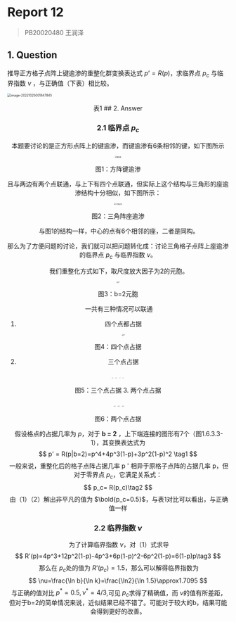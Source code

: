 # Report 12

> PB20020480 王润泽

## 1. Question

推导正方格子点阵上键逾渗的重整化群变换表达式 $p’ = R(p)$，求临界点 $p_c$ 与临界指数 $\nu$ ，与正确值（下表）相比较。

<img src="C:\Users\Lenovo\AppData\Roaming\Typora\typora-user-images\image-20221025001847845.png" alt="image-20221025001847845" style="zoom:50%;" />
<center><p>表1
## 2. Answer

### 2.1 临界点 $p_c$

​	本题要讨论的是正方形点阵上的键逾渗，而键逾渗有6条相邻的键，如下图所示

<img src="F:\MyDocuments\Physics\Compututation Physics\Homework\hw12\键逾渗.png" alt="键逾渗" style="zoom: 25%;" />

<center><p>图1：方阵键逾渗

​	且与两边有两个点联通，与上下有四个点联通，但实际上这个结构与三角形的座逾渗结构十分相似，如下图所示：

<img src="F:\MyDocuments\Physics\Compututation Physics\Homework\hw12\三角点阵.png" alt="三角点阵" style="zoom: 25%;" />

<center><p>图2：三角阵座逾渗

​	与图1的结构一样，中心的点有6个相邻的座，二者是同构。

​	那么为了方便问题的讨论，我们就可以把问题转化成：讨论三角格子点阵上座逾渗的临界点 $p_c$ 与临界指数 $\nu$。

​	我们重整化方式如下，取尺度放大因子为2的元胞。

<img src="F:\MyDocuments\Physics\Compututation Physics\Homework\hw12\4.png" alt="4" style="zoom:25%;" />
<center><p>图3：b=2元胞


​	一共有三种情况可以联通

1. 四个点都占据

   <img src="F:\MyDocuments\Physics\Compututation Physics\Homework\hw12\4.png" alt="4" style="zoom:25%;" />
<center><p>图4：四个点占据

2. 三个点占据

<center><half>
   <img src="F:\MyDocuments\Physics\Compututation Physics\Homework\hw12\3_1.png" alt="3_1" style="zoom:10%;" />
	<img src="F:\MyDocuments\Physics\Compututation Physics\Homework\hw12\3_2.png" alt="3_2" style="zoom:10%;" />
    <img src="F:\MyDocuments\Physics\Compututation Physics\Homework\hw12\3_3.png" alt="3_3" style="zoom:10%;" />
    <img src="F:\MyDocuments\Physics\Compututation Physics\Homework\hw12\3_4.png" alt="3_3" style="zoom:10%;" />


<center><p>图5：三个点占据
3. 两个点占据
<center><half>
​	<img src="F:\MyDocuments\Physics\Compututation Physics\Homework\hw12\2_1.png" alt="2_1" style="zoom:15%;" />
    <img src="F:\MyDocuments\Physics\Compututation Physics\Homework\hw12\2_2.png" alt="2_2" style="zoom:15%;" />
     <img src="F:\MyDocuments\Physics\Compututation Physics\Homework\hw12\2_3.png" alt="2_3" style="zoom:15%;" />
<center><p>图6：两个点占据


​	假设格点的占据几率为 $p$，对于 **b = 2** ，上下端连接的图形有7个（图1.6.3.3-1），其变换表达式为
$$
p' = R(p|b=2)=p^4+4p^3(1-p)+3p^2(1-p)^2 \tag1
$$
​	一般来说，重整化后的格子点阵占据几率 p ' 相异于原格子点阵的占据几率 p，但对于零界点 $p_c$，它满足关系式：
$$
p_c= R(p_c)\tag2
$$
​	由（1）（2）解出非平凡的值为 $\bold{p_c=0.5}$，与表1对比可以看出，与正确值一样

### 2.2 临界指数 $\nu$

​	为了计算临界指数 $\nu$，对（1）式求导
$$
R'(p)=4p^3+12p^2(1-p)-4p^3+6p(1-p)^2-6p^2(1-p)=6(1-p)p\tag3
$$
​	那么在 $p_c$处的值为 $R’(p_c) = 1.5$，那么可以解得临界指数为
$$
\nu=\frac{\ln b}{\ln k}=\frac{\ln2}{\ln 1.5}\approx1.7095
$$
​	与正确的值对比 $p^*=0.5,\nu^*=4/3$,可见 $p_c$求得了精确值，而 $\nu$的值有所差距，但对于b=2的简单情况来说，近似结果已经不错了。可能对于较大的b，结果可能会得到更好的改善。



​	

